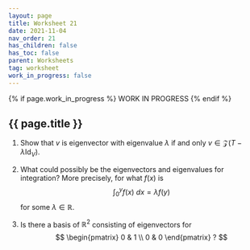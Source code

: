 ```yaml
---
layout: page
title: Worksheet 21
date: 2021-11-04
nav_order: 21
has_children: false
has_toc: false
parent: Worksheets
tag: worksheet
work_in_progress: false
---
```


{% if page.work_in_progress %}
    WORK IN PROGRESS
{% endif %}

## {{ page.title }}

1. Show that $v$ is eigenvector with eigenvalue $\lambda$ if and only 
$v \in \mathcal Z(T - \lambda \operatorname{Id}_V)$. 

2. What could possibly be the eigenvectors and eigenvalues for 
integration? More precisely, for what $f(x)$ is  
$$
    \int_0^y f(x) \ dx = \lambda f(y)
$$
for some $\lambda \in \mathbb{R}$. 

3. Is there a basis of $\mathbb{R}^2$ consisting of eigenvectors 
for  
$$
    \begin{pmatrix}
        0 & 1 \\
        0 & 0 
    \end{pmatrix} ?
$$
